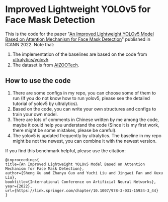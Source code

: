 # Improved Lightweight YOLOv5 for Face Mask Detection
This is the code for the paper "[An Improved Lightweight YOLOv5 Model Based on Attention Mechanism for Face Mask Detection](https://link.springer.com/chapter/10.1007/978-3-031-15934-3_44)" published in ICANN 2022. Note that:

1. The implementation of the baselines are based on the code from [ultralytics/yolov5](https://github.com/ultralytics/yolov5).
2. The dataset is from [AIZOOTech](https://github.com/AIZOOTech/FaceMaskDetection).

## How to use the code
1. There are some configs in my repo, you can choose some of them to run (If you do not know how to run yolov5, please see the detailed tutorial of yolov5 by ultralytics).
2. Based on the code, you can write your own structures and configs to train your own model.
3. There are lots of comments in Chinese written by me among the code, maybe it could help you understand the code (Since it is my first work, there might be some mistakes, please be careful).
4. The yolov5 is updated frequently by ultralytics. The baseline in my repo might be not the newest, you can combine it with the newest version.

If you find this benchmark helpful, please use the citation:
```
@inproceedings{
title={An Improved Lightweight YOLOv5 Model Based on Attention Mechanism for Face Mask Detection},
author={Sheng Xu and Zhanyu Guo and Yuchi Liu and Jingwei Fan and Xuxu Liu},
booktitle={International Conference on Artificial Neural Networks},
year={2022},
url={https://link.springer.com/chapter/10.1007/978-3-031-15934-3_44}
}
```